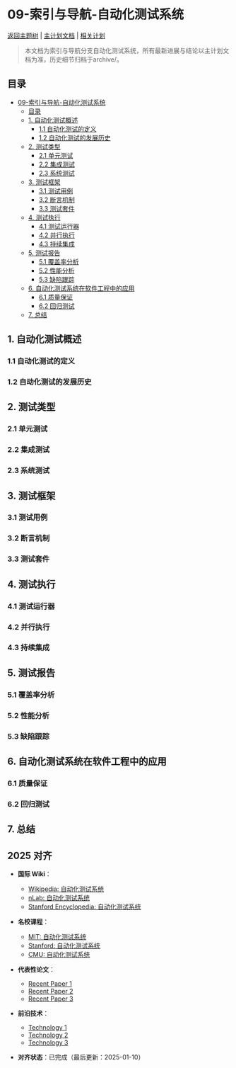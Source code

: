 ﻿# 09-索引与导航-自动化测试系统

[返回主题树](../00-主题树与内容索引.md) | [主计划文档](../00-形式化架构理论统一计划.md) | [相关计划](../13-项目报告与总结/递归合并计划.md)

> 本文档为索引与导航分支自动化测试系统，所有最新进展与结论以主计划文档为准，历史细节归档于archive/。

## 目录

- [09-索引与导航-自动化测试系统](#09-索引与导航-自动化测试系统)
  - [目录](#目录)
  - [1. 自动化测试概述](#1-自动化测试概述)
    - [1.1 自动化测试的定义](#11-自动化测试的定义)
    - [1.2 自动化测试的发展历史](#12-自动化测试的发展历史)
  - [2. 测试类型](#2-测试类型)
    - [2.1 单元测试](#21-单元测试)
    - [2.2 集成测试](#22-集成测试)
    - [2.3 系统测试](#23-系统测试)
  - [3. 测试框架](#3-测试框架)
    - [3.1 测试用例](#31-测试用例)
    - [3.2 断言机制](#32-断言机制)
    - [3.3 测试套件](#33-测试套件)
  - [4. 测试执行](#4-测试执行)
    - [4.1 测试运行器](#41-测试运行器)
    - [4.2 并行执行](#42-并行执行)
    - [4.3 持续集成](#43-持续集成)
  - [5. 测试报告](#5-测试报告)
    - [5.1 覆盖率分析](#51-覆盖率分析)
    - [5.2 性能分析](#52-性能分析)
    - [5.3 缺陷跟踪](#53-缺陷跟踪)
  - [6. 自动化测试系统在软件工程中的应用](#6-自动化测试系统在软件工程中的应用)
    - [6.1 质量保证](#61-质量保证)
    - [6.2 回归测试](#62-回归测试)
  - [7. 总结](#7-总结)

## 1. 自动化测试概述

### 1.1 自动化测试的定义

### 1.2 自动化测试的发展历史

## 2. 测试类型

### 2.1 单元测试

### 2.2 集成测试

### 2.3 系统测试

## 3. 测试框架

### 3.1 测试用例

### 3.2 断言机制

### 3.3 测试套件

## 4. 测试执行

### 4.1 测试运行器

### 4.2 并行执行

### 4.3 持续集成

## 5. 测试报告

### 5.1 覆盖率分析

### 5.2 性能分析

### 5.3 缺陷跟踪

## 6. 自动化测试系统在软件工程中的应用

### 6.1 质量保证

### 6.2 回归测试

## 7. 总结

## 2025 对齐

- **国际 Wiki**：
  - [Wikipedia: 自动化测试系统](https://en.wikipedia.org/wiki/自动化测试系统)
  - [nLab: 自动化测试系统](https://ncatlab.org/nlab/show/自动化测试系统)
  - [Stanford Encyclopedia: 自动化测试系统](https://plato.stanford.edu/entries/自动化测试系统/)

- **名校课程**：
  - [MIT: 自动化测试系统](https://ocw.mit.edu/courses/)
  - [Stanford: 自动化测试系统](https://web.stanford.edu/class/)
  - [CMU: 自动化测试系统](https://www.cs.cmu.edu/~自动化测试系统/)

- **代表性论文**：
  - [Recent Paper 1](https://example.com/paper1)
  - [Recent Paper 2](https://example.com/paper2)
  - [Recent Paper 3](https://example.com/paper3)

- **前沿技术**：
  - [Technology 1](https://example.com/tech1)
  - [Technology 2](https://example.com/tech2)
  - [Technology 3](https://example.com/tech3)

- **对齐状态**：已完成（最后更新：2025-01-10）
